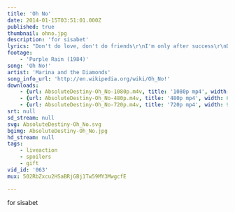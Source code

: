 ```yaml
---
title: 'Oh No'
date: 2014-01-15T03:51:01.000Z
published: true
thumbnail: ohno.jpg
description: 'for sisabet'
lyrics: "Don't do love, don't do friends\r\nI'm only after success\r\nDon't need a relationship\r\nI'll never soften my grip\r\n\r\nDon't want cash, don't want card\r\nWant it fast, want it hard\r\nDon't need money, don't need fame\r\nI just want to make a change\r\n\r\nI just wanna change\r\nI just wanna change\r\nI just wanna change\r\nI just wanna change\r\nI just wanna change\r\n\r\nI know exactly what I want and who I want to be\r\nI know exactly why I walk and talk like a machine\r\nI'm now becoming my own self-fulfilled prophecy\r\nOh, oh no, oh no, oh no, oh\r\n\r\nOne track mind, one track heart\r\nIf I fail, I'll fall apart\r\nMaybe it is all a test 'cause I feel like I'm the worst\r\nSo I always act like I'm the best\r\n\r\nIf you are not very careful\r\nYour possessions will possess you\r\nTV taught me how to feel\r\nNow real life has no appeal\r\n\r\nIt has no appeal\r\nIt has no appeal\r\nIt has no appeal\r\nIt has no appeal\r\nIt has no appeal\r\n\r\nI know exactly what I want and who I want to be\r\nI know exactly why I walk and talk like a machine\r\nI'm now becoming my own self-fulfilled prophecy\r\nOh, oh no, oh no, oh no, oh\r\n\r\nI know exactly what I want and who I want to be\r\nI know exactly why I walk and talk like a machine\r\nI'm now becoming my own self-fulfilled prophecy\r\nOh, oh no, oh no, oh no, oh\r\n\r\nI'm gonna live, I'm gonna fly\r\nI'm gonna fail, I'm gonna die\r\nI'm gonna live, I'm gonna fly\r\nI'm gonna fail, gonna die, die, die, die\r\n\r\nI know exactly what I want and who I want to be\r\nI know exactly why I walk and talk like a machine\r\nI'm now becoming my own self-fulfilled prophecy\r\nOh, oh no, oh no, oh no, oh\r\n\r\nOh, oh no, oh no, oh no, oh"
footage:
    - 'Purple Rain (1984)'
song: 'Oh No!'
artist: 'Marina and the Diamonds'
song_info_url: 'http://en.wikipedia.org/wiki/Oh_No!'
downloads:
    - {url: AbsoluteDestiny-Oh_No-1080p.m4v, title: '1080p mp4', width: 1440, height: 1080, mimetype: video/mp4}
    - {url: AbsoluteDestiny-Oh_No-480p.m4v, title: '480p mp4', width: 640, height: 480, mimetype: video/mp4}
    - {url: AbsoluteDestiny-Oh_No-720p.m4v, title: '720p mp4', width: 960, height: 720, mimetype: video/mp4}
srt: null
sd_stream: null
svg: AbsoluteDestiny-Oh_No.svg
bgimg: AbsoluteDestiny-Oh_No.jpg
hd_stream: null
tags:
    - liveaction
    - spoilers
    - gift
vid_id: '063'
mux: 502RbZxcu2HSaBRjGBj1Tw59MY3MwgcfE

---
```

for sisabet